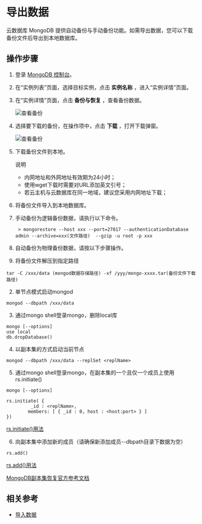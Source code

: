 # 导出数据

云数据库 MongoDB 提供自动备份与手动备份功能。如需导出数据，您可以下载备份文件后导出到本地数据库。

## 操作步骤
1. 登录 [MongoDB 控制台](https://mongodb-console.jdcloud.com/mongodb)。
2. 在“实例列表”页面，选择目标实例，点击 **实例名称** ，进入“实例详情”页面。
3. 在“实例详情”页面，点击 **备份与恢复** ，查看备份数据。

    ![查看备份](https://github.com/jdcloudcom/cn/blob/master/image/mongodb/mongo-010.png)
   
4. 选择要下载的备份，在操作项中，点击 **下载** ，打开下载弹窗。

    ![查看备份](https://github.com/jdcloudcom/cn/blob/master/image/mongodb/mongo-009.png)
	
5. 下载备份文件到本地。
	
	说明
	- 内网地址和外网地址有效期为24小时；
	- 使用wget下载时需要对URL添加英文引号；
	- 若云主机与云数据库在同一地域，建议您采用内网地址下载；
		
6. 将备份文件导入到本地数据库。

7. 手动备份为逻辑备份数据，请执行以下命令。

        > mongorestore --host xxx --port=27017 --authenticationDatabase admin --archive=xxx(文件路径)  --gzip -u root -p xxx
    
8. 自动备份为物理备份数据，请按以下步骤操作。
    
1. 将备份文件解压到指定路径

```
tar -C /xxx/data (mongod数据存储路径) -xf /yyy/mongo-xxxx.tar(备份文件下载路径)
```
2. 单节点模式启动mongod

```
mongod --dbpath /xxx/data
```

3. 通过mongo shell登录mongo，删除local库

```
mongo [--options]
use local
db.dropDatabase()
```

4. 以副本集的方式启动当前节点

```
mongod --dbpath /xxx/data --replSet <replName>
```

5. 通过mongo shell登录mongo，在副本集的一个且仅一个成员上使用rs.initiate()

```
mongo [--options]

rs.initiate( {
 		 _id : <replName>,
   		members: [ { _id : 0, host : <host:port> } ]
})
```
[rs.initiate()用法](https://docs.mongodb.com/master/reference/method/rs.initiate/#rs.initiate)


6. 向副本集中添加新的成员（请确保新添加成员--dbpath目录下数据为空）

```
rs.add()
```

[rs.add()用法](https://docs.mongodb.com/master/reference/method/rs.add/#rs.add)

[MongoDB副本集恢复官方参考文档](https://docs.mongodb.com/master/tutorial/restore-replica-set-from-backup/)


## 相关参考

- [导入数据](Import-Data.md)
